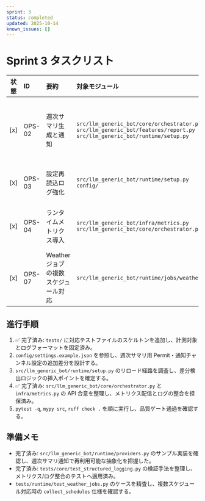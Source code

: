 ```yaml
---
sprint: 3
status: completed
updated: 2025-10-14
known_issues: []
---
```


# Sprint 3 タスクリスト

| 状態 | ID | 要約 | 対象モジュール | 完了条件 | 備考 | 確認テスト |
|:----:|:---|:-----|:---------------|:---------|:-----|:-------------|
| [x] | OPS-02 | 週次サマリ生成と通知 | `src/llm_generic_bot/core/orchestrator.py`<br>`src/llm_generic_bot/features/report.py`<br>`src/llm_generic_bot/runtime/setup.py` | オーケストレータから週次メトリクスを収集し、runtime/setup で週次ジョブ登録と Permit 設定を確定。検証: `tests/features/test_report.py::test_weekly_report_formats_real_snapshot`, `tests/integration/test_runtime_weekly_report.py::test_weekly_report_respects_weekday_schedule` | runtime/setup でジョブ登録/Permit 設定を実行しつつ、週次ジョブ用通知チャンネルを config サンプルへ反映。 | `tests/features/test_report.py`: 週次集計・通知整形の正常系/欠損フォールバック<br>`tests/integration/test_runtime_weekly_report.py`: runtime/setup の週次ジョブ登録経路 |
| [x] | OPS-03 | 設定再読込ログ強化 | `src/llm_generic_bot/runtime/setup.py`<br>`config/` | 設定リロード時に差分検出を行い、監査ログへ差分サマリを構造化出力。検証: `tests/integration/test_runtime_reload.py::test_settings_reload_logs_diff`, `tests/integration/test_runtime_reload.py::test_settings_reload_skips_log_when_no_diff` | 既存 CLI/API に互換な JSON ログを維持しつつ、差分イベントを追加。 | `tests/integration/test_runtime_reload.py`: リロード時の差分検出とロギング |
| [x] | OPS-04 | ランタイムメトリクス導入 | `src/llm_generic_bot/infra/metrics.py`<br>`src/llm_generic_bot/core/orchestrator.py` | Scheduler 遅延/送信成功率など主要メトリクスを集計し、既存ロガーと連携。検証: `tests/infra/test_metrics_reporting.py::test_metrics_records_expected_labels_and_snapshot`, `tests/infra/test_metrics_reporting.py::test_metrics_weekly_snapshot_latency_boundaries` | 既存メトリクス API を汚染しないファサードを用意し、Permit ゲートと整合。 | `tests/infra/test_metrics_reporting.py`: メトリクス収集・ラベル整合のスナップショット |
| [x] | OPS-07 | Weather ジョブの複数スケジュール対応 | `src/llm_generic_bot/runtime/jobs/weather.py` | `ScheduledJob` 1 件に複数 `schedules` を集約する。 | `collect_schedules` がリスト/タプル指定を 1 ジョブの `schedules` へ統合する仕様を確定。 | `tests/runtime/test_weather_jobs.py`: 複数時刻を束ねた単一ジョブ生成を検証。 |

## 進行手順
1. ✅ 完了済み: `tests/` に対応テストファイルのスケルトンを追加し、計測対象とログフォーマットを固定済み。
2. `config/settings.example.json` を参照し、週次サマリ用 Permit・通知チャンネル設定の追加差分を設計する。
3. `src/llm_generic_bot/runtime/setup.py` のリロード経路を調査し、差分検出ロジックの挿入ポイントを確定する。
4. ✅ 完了済み: `src/llm_generic_bot/core/orchestrator.py` と `infra/metrics.py` の API 合意を整理し、メトリクス配信とログの整合を担保済み。
5. `pytest -q`, `mypy src`, `ruff check .` を順に実行し、品質ゲート通過を確認する。

## 準備メモ
- 完了済み: `src/llm_generic_bot/runtime/providers.py` のサンプル実装を確認し、週次サマリ通知で再利用可能な抽象化を把握した。
- 完了済み: `tests/core/test_structured_logging.py` の検証手法を整理し、メトリクス/ログ整合のテストへ適用済み。
- `tests/runtime/test_weather_jobs.py` のケースを精査し、複数スケジュール対応時の `collect_schedules` 仕様を確認する。
